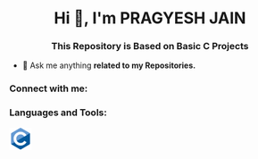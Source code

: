 <h1 align="center">Hi 👋, I'm PRAGYESH JAIN</h1>
<h3 align="center">This Repository is Based on Basic C Projects</h3>

- 💬 Ask me anything **related to my Repositories.**

<h3 align="left">Connect with me:</h3>
<p align="left">
</p>

<h3 align="left">Languages and Tools:</h3>
<p align="left"> <a href="https://www.cprogramming.com/" target="_blank" rel="noreferrer"> <img src="https://raw.githubusercontent.com/devicons/devicon/master/icons/c/c-original.svg" alt="c" width="40" height="40"/> </a> </p>
